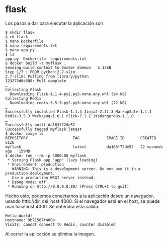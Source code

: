 # flask
Los pasos a dar para ejecutar la aplicación son
```shell
$ mkdir flask
$ cd flask
$ nano Dockerfile
$ nano requirements.txt
$ nano app.py
$ ls
app.py	Dockerfile	requirements.txt
$ docker build -t myflask .
Sending build context to Docker daemon   5.12kB
Step 1/7 : FROM python:2.7-slim
2.7-slim: Pulling from library/python
123275d6e508: Pull complete
…
Collecting Flask
  Downloading Flask-1.1.4-py2.py3-none-any.whl (94 kB)
Collecting Redis
  Downloading redis-3.5.3-py2.py3-none-any.whl (72 kB)
…
Successfully installed Flask-1.1.4 Jinja2-2.11.3 MarkupSafe-1.1.1 Redis-3.5.3 Werkzeug-1.0.1 click-7.1.2 itsdangerous-1.1.0
…
Successfully built da163f72de52
Successfully tagged myflask:latest
$ docker image ls
REPOSITORY                    TAG            IMAGE ID       CREATED          SIZE
myflask                       latest         da163f72de52   22 seconds ago   159MB
$ docker run --rm -p 4000:80 myflask
 * Serving Flask app "app" (lazy loading)
 * Environment: production
   WARNING: This is a development server. Do not use it in a production deployment.
   Use a production WSGI server instead.
 * Debug mode: off
 * Running on http://0.0.0.0:80/ (Press CTRL+C to quit)
 ```

Hecho esto, podemos conectarnos a la aplicación desde un navegador, usando http://dir_del_host:4000. Si el navegador está en el host, se puede usar localhost:4000. Se obtendrá esta salida:

```shell
Hello World!
Hostname: 9b71507f400a
Visits: cannot connect to Redis, counter disabled
```

Al cerrar la aplicación se elimina la imagen.
